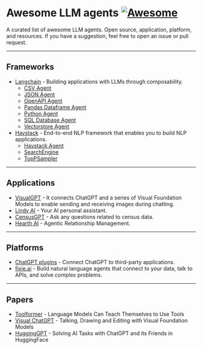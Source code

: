 # Awesome LLM agents [![Awesome](https://cdn.rawgit.com/sindresorhus/awesome/d7305f38d29fed78fa85652e3a63e154dd8e8829/media/badge.svg)](https://github.com/sindresorhus/awesome)

A curated list of awesome LLM agents. Open source, application, platform, and resources. If you have a suggestion, feel free to open an issue or pull request.

---

## Frameworks

* [Langchain](https://github.com/hwchase17/langchain) - Building applications with LLMs through composability.
    * [CSV Agent](https://python.langchain.com/en/latest/modules/agents/toolkits/examples/csv.html)
    * [JSON Agent](https://python.langchain.com/en/latest/modules/agents/toolkits/examples/json.html)
    * [OpenAPI Agent](https://python.langchain.com/en/latest/modules/agents/toolkits/examples/openapi.html)
    * [Pandas Dataframe Agent](https://python.langchain.com/en/latest/modules/agents/toolkits/examples/pandas.html)
    * [Python Agent](https://python.langchain.com/en/latest/modules/agents/toolkits/examples/python.html)
    * [SQL Database Agent](https://python.langchain.com/en/latest/modules/agents/toolkits/examples/sql_database.html)
    * [Vectorstore Agent](https://python.langchain.com/en/latest/modules/agents/toolkits/examples/vectorstore.html)
* [Haystack](https://github.com/deepset-ai/haystack) - End-to-end NLP framework that enables you to build NLP applications.
    * [Haystack Agent](https://docs.haystack.deepset.ai/docs/agent)
    * [SearchEngine](https://docs.haystack.deepset.ai/docs/search_engine)
    * [TopPSampler](https://docs.haystack.deepset.ai/docs/toppsampler)


---
## Applications

* [VisualGPT](https://github.com/microsoft/visual-chatgpt) - It connects ChatGPT and a series of Visual Foundation Models to enable sending and receiving images during chatting.
* [Lindy AI](https://www.lindy.ai/) - Your AI personal assistant.
* [CensusGPT](https://censusgpt.com/) - Ask any questions related to census data.
* [Hearth AI](https://www.hearth.ai/) - Agentic Relationship Management.

---
## Platforms

* [ChatGPT plugins](https://platform.openai.com/docs/plugins/introduction) - Connect ChatGPT to third-party applications.
* [fixie.ai](https://www.fixie.ai/) - Build natural language agents that connect to your data, talk to APIs, and solve complex problems.


---
## Papers

* [Toolformer](https://arxiv.org/abs/2302.04761) - Language Models Can Teach Themselves to Use Tools
* [Visual ChatGPT](https://arxiv.org/abs/2303.04671) - Talking, Drawing and Editing with Visual Foundation Models
* [HuggingGPT](https://arxiv.org/abs/2303.17580) - Solving AI Tasks with ChatGPT and its Friends in HuggingFace